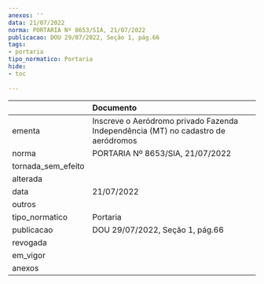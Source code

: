```yaml
---
anexos: ''
data: 21/07/2022
norma: PORTARIA Nº 8653/SIA, 21/07/2022
publicacao: DOU 29/07/2022, Seção 1, pág.66
tags:
- portaria
tipo_normatico: Portaria
hide: 
- toc 
 
---
```


|                    | Documento                                                                         |
|:-------------------|:----------------------------------------------------------------------------------|
| ementa             | Inscreve o Aeródromo privado Fazenda Independência (MT) no cadastro de aeródromos |
| norma              | PORTARIA Nº 8653/SIA, 21/07/2022                                                  |
| tornada_sem_efeito |                                                                                   |
| alterada           |                                                                                   |
| data               | 21/07/2022                                                                        |
| outros             |                                                                                   |
| tipo_normatico     | Portaria                                                                          |
| publicacao         | DOU 29/07/2022, Seção 1, pág.66                                                   |
| revogada           |                                                                                   |
| em_vigor           |                                                                                   |
| anexos             |                                                                                   |